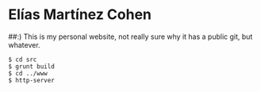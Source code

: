 Elías Martínez Cohen
==================
##:)
This is my personal website, not really sure why it has a public git, but whatever.

```
$ cd src
$ grunt build
$ cd ../www
$ http-server
```